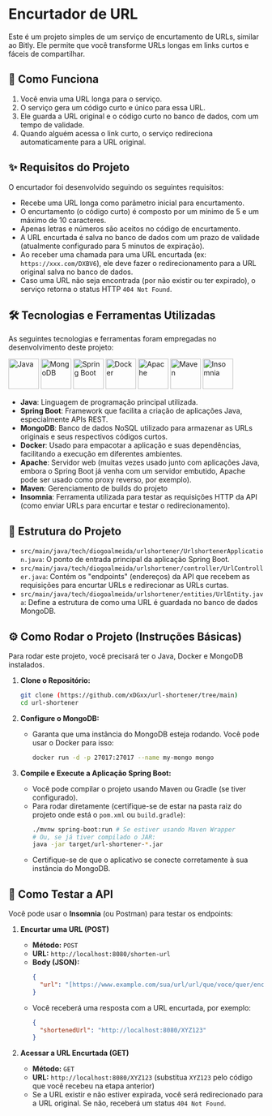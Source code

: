# Encurtador de URL

Este é um projeto simples de um serviço de encurtamento de URLs, similar ao Bitly. Ele permite que você transforme URLs longas em links curtos e fáceis de compartilhar.

## 🚀 Como Funciona

1.  Você envia uma URL longa para o serviço.
2.  O serviço gera um código curto e único para essa URL.
3.  Ele guarda a URL original e o código curto no banco de dados, com um tempo de validade.
4.  Quando alguém acessa o link curto, o serviço redireciona automaticamente para a URL original.

## ✨ Requisitos do Projeto

O encurtador foi desenvolvido seguindo os seguintes requisitos:

* Recebe uma URL longa como parâmetro inicial para encurtamento.
* O encurtamento (o código curto) é composto por um mínimo de 5 e um máximo de 10 caracteres.
* Apenas letras e números são aceitos no código de encurtamento.
* A URL encurtada é salva no banco de dados com um prazo de validade (atualmente configurado para 5 minutos de expiração).
* Ao receber uma chamada para uma URL encurtada (ex: `https://xxx.com/DXBV6`), ele deve fazer o redirecionamento para a URL original salva no banco de dados.
* Caso uma URL não seja encontrada (por não existir ou ter expirado), o serviço retorna o status HTTP `404 Not Found`.

## 🛠️ Tecnologias e Ferramentas Utilizadas

As seguintes tecnologias e ferramentas foram empregadas no desenvolvimento deste projeto:

<p align="left">
  <img src="https://cdn.jsdelivr.net/gh/devicons/devicon@latest/icons/java/java-original.svg" alt="Java" width="60" height="60"/>
  <img src="https://cdn.jsdelivr.net/gh/devicons/devicon@latest/icons/mongodb/mongodb-original.svg" alt="MongoDB" width="60" height="60"/>
  <img src="https://cdn.jsdelivr.net/gh/devicons/devicon@latest/icons/spring/spring-original.svg" alt="Spring Boot" width="60" height="60"/>
  <img src="https://cdn.jsdelivr.net/gh/devicons/devicon@latest/icons/docker/docker-original.svg" alt="Docker" width="60" height="60"/>
  <img src="https://cdn.jsdelivr.net/gh/devicons/devicon@latest/icons/apache/apache-original.svg" alt="Apache" width="60" height="60"/>
  <img src="https://cdn.jsdelivr.net/gh/devicons/devicon@latest/icons/maven/maven-original.svg" alt="Maven" width="60" height="60"/>
  <img src="https://cdn.jsdelivr.net/gh/devicons/devicon@latest/icons/insomnia/insomnia-original.svg" alt="Insomnia" width="60" height="60"/>
</p>

* **Java**: Linguagem de programação principal utilizada.
* **Spring Boot**: Framework que facilita a criação de aplicações Java, especialmente APIs REST.
* **MongoDB**: Banco de dados NoSQL utilizado para armazenar as URLs originais e seus respectivos códigos curtos.
* **Docker**: Usado para empacotar a aplicação e suas dependências, facilitando a execução em diferentes ambientes.
* **Apache**: Servidor web (muitas vezes usado junto com aplicações Java, embora o Spring Boot já venha com um servidor embutido, Apache pode ser usado como proxy reverso, por exemplo).
* **Maven**: Gerenciamento de builds do projeto
* **Insomnia**: Ferramenta utilizada para testar as requisições HTTP da API (como enviar URLs para encurtar e testar o redirecionamento).

## 📂 Estrutura do Projeto

* `src/main/java/tech/diogoalmeida/urlshortener/UrlshortenerApplication.java`: O ponto de entrada principal da aplicação Spring Boot.
* `src/main/java/tech/diogoalmeida/urlshortener/controller/UrlController.java`: Contém os "endpoints" (endereços) da API que recebem as requisições para encurtar URLs e redirecionar as URLs curtas.
* `src/main/java/tech/diogoalmeida/urlshortener/entities/UrlEntity.java`: Define a estrutura de como uma URL é guardada no banco de dados MongoDB.

## ⚙️ Como Rodar o Projeto (Instruções Básicas)

Para rodar este projeto, você precisará ter o Java, Docker e MongoDB instalados.

1.  **Clone o Repositório:**
    ```bash
    git clone (https://github.com/xDGxx/url-shortener/tree/main)
    cd url-shortener
    ```

2.  **Configure o MongoDB:**
    * Garanta que uma instância do MongoDB esteja rodando. Você pode usar o Docker para isso:
        ```bash
        docker run -d -p 27017:27017 --name my-mongo mongo
        ```

3.  **Compile e Execute a Aplicação Spring Boot:**
    * Você pode compilar o projeto usando Maven ou Gradle (se tiver configurado).
    * Para rodar diretamente (certifique-se de estar na pasta raiz do projeto onde está o `pom.xml` ou `build.gradle`):
        ```bash
        ./mvnw spring-boot:run # Se estiver usando Maven Wrapper
        # Ou, se já tiver compilado o JAR:
        java -jar target/url-shortener-*.jar
        ```
    * Certifique-se de que o aplicativo se conecte corretamente à sua instância do MongoDB.

## 🧪 Como Testar a API

Você pode usar o **Insomnia** (ou Postman) para testar os endpoints:

1.  **Encurtar uma URL (POST)**
    * **Método:** `POST`
    * **URL:** `http://localhost:8080/shorten-url`
    * **Body (JSON):**
        ```json
        {
          "url": "[https://www.example.com/sua/url/url/que/voce/quer/encurtar](https://www.example.com/sua/longa/url/que/voce/quer/encurtar)"
        }
        ```
    * Você receberá uma resposta com a URL encurtada, por exemplo:
        ```json
        {
          "shortenedUrl": "http://localhost:8080/XYZ123"
        }
        ```

2.  **Acessar a URL Encurtada (GET)**
    * **Método:** `GET`
    * **URL:** `http://localhost:8080/XYZ123` (substitua `XYZ123` pelo código que você recebeu na etapa anterior)
    * Se a URL existir e não estiver expirada, você será redirecionado para a URL original. Se não, receberá um status `404 Not Found`.

